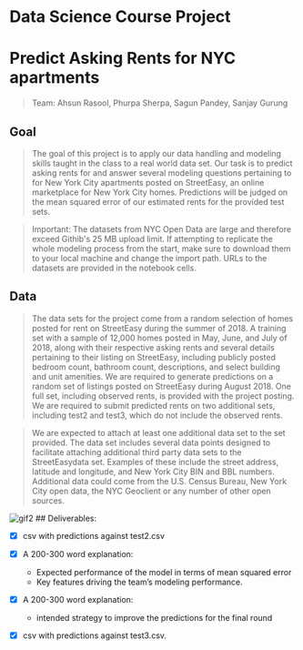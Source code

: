 # Data Science Course Project
# Predict Asking Rents for NYC apartments
> Team: Ahsun Rasool, Phurpa Sherpa, Sagun Pandey, Sanjay Gurung

## Goal
> The goal of this project is to apply our data handling and modeling skills taught in the class to a real
world data set. Our task is to predict asking rents for and answer several modeling questions pertaining to 
for New York City apartments posted on StreetEasy, an online marketplace for New York City homes. Predictions
will be judged on the mean squared error of our estimated rents for the provided test sets.

> Important:  The datasets from NYC Open Data are large and therefore exceed Githib's 25 MB upload limit. 
>              If attempting to replicate the whole modeling process from the start, make sure to download
>              them to your local machine and change the import path. URLs to the datasets are provided 
>              in the notebook cells.

## Data
> The data sets for the project come from a random selection of homes posted for rent on StreetEasy during
> the summer of 2018. A training set with a sample of 12,000 homes posted in May, June, and July of 2018,
> along with their respective asking rents and several details pertaining to their listing on StreetEasy, 
> including publicly posted bedroom count, bathroom count, descriptions, and select building and unit amenities.
> We are required to generate predictions on a random set of listings posted on StreetEasy during
> August 2018. One full set, including observed rents, is provided with the project posting. We are
> required to submit predicted rents on two additional sets, including test2 and test3, which do not include
> the observed rents.

> We are expected to attach at least one additional data set to the set provided. The data set includes several
> data points designed to facilitate attaching additional third party data sets to the StreetEasydata set. Examples
> of these include the street address, latitude and longitude, and New York City BIN and BBL numbers. Additional
> data could come from the U.S. Census Bureau, New York City open data, the NYC Geoclient or any number of other
> open sources.

<img src='https://media.giphy.com/media/wf71hhNOVYGK4/giphy.gif' title='gif2' alt='gif2' />
## Deliverables:

- [X] csv with predictions against test2.csv

- [X] A 200-300 word explanation:
    - Expected performance of the model in terms of mean squared error
    - Key features driving the team’s modeling performance.

- [X] A 200-300 word explanation:
    - intended strategy to improve the predictions for the final round
    
- [X] csv with predictions against test3.csv. 